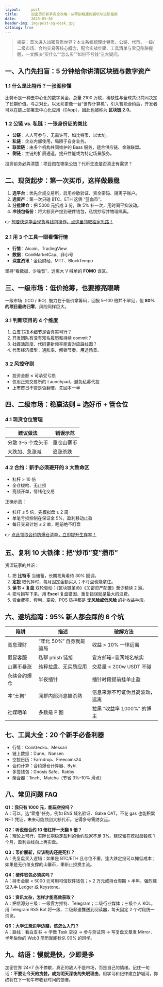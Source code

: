 ```yaml
---
layout:     post
title:      加密货币新手完全攻略：从零到精通的避坑与进阶指南
date:       2025-09-05
header-img: img/post-bg-desk.jpg
catalog: true
---
```


> 摘要：首次进入加密货币世界？本文系统梳理比特币、公链、代币、一级/二级市场、合约交易等核心概念，配合实战步骤、工具清单与常见陷阱提醒，一文解决“买什么”“怎么买”“如何不亏钱”三大疑问。

## 一、入门先扫盲：5 分钟给你讲清区块链与数字资产

### 1.1 什么是比特币？一张图秒懂
比特币是一种去中心化的数字黄金，总量 2100 万枚，稀缺性与全球共识共同决定了长期价值。与之对比，以太坊更像一台“世界计算机”，引入智能合约后，开发者可以在链上部署去中心化应用（DApp），因此也被称为 **区块链 2.0**。

### 1.2 公链 vs. 私链：一张身份证的类比
- **公链**：人人可参与，无需许可，如比特币、以太坊。  
- **私链**：企业内部使用，局限于自身业务。  
- **联盟链**：由多个机构共同维护的 Baas 服务，适合供应链、金融联盟。  
- **侧链**：主链的扩展通道，提升性能或为特定场景服务。

投资前务必弄清楚：项目跑在哪条公链？代币生态是否真正有需求？

## 二、现货起步：第一次买币，这样做最稳

1. **选平台**：优先合规交易所，启用谷歌验证、资金密码、隔离子账户。  
2. **选资产**：第一次只碰 BTC、ETH 这俩 “蓝血币”。  
3. **分批建仓**：把 5000 元拆成 3 份，跌 5% 补一次，用时间平抑波动。  
4. **冷钱包备份**：将大额资产提到硬件钱包，私钥抄写并物理隔离。  

👉 [想要快速学会现货与钱包操作，点这里领取独家思路！](https://okxdog.com/)

### 2.1 用 3 个工具一眼看懂行情
- **行情**：Aicoin、TradingView  
- **数据**：CoinMarketCap、非小号  
- **深度资讯**：金色财经、MTT、BlockTempo  

坚持“看数据、少噪音”，远离大 V 喊单的 **FOMO** 误区。

## 三、一级市场：低价抢筹，也要擦亮眼睛

一级市场（ICO / IEO）魅力在于低价拿筹码，回报 5–100 倍并不罕见，但 **80% 的项目最终归零**，风险同样巨大。

### 3.1 判断项目的 4 个维度
1. 白皮书技术细节是否真实可行？  
2. 开发团队有没有知名履历和持续 commit？  
3. 社媒活跃度、代码更新频率能否对应路线图？  
4. 代币经济模型：通胀率、解锁节奏、用途场景。

### 3.2 风控守则
- 投资金额 ≤ 可承受亏损  
- 仅用正规交易所的 Launchpad，避免私募代投  
- 上市首日不管是否翻倍，先回本一半

## 四、二级市场：稳赢法则 = 选好币 + 管仓位

### 4.1 现货仓位管理
| 建议做法 | 错误示范 |
| --- | --- |
| 分散 3–5 个龙头币 | 重仓山寨币 |
| 大跌加、急涨减 | 追涨杀跌 |

### 4.2 合约：新手必须避开的 3 大致命区
- 杠杆 > 10 倍  
- 全仓梭哈、无止损  
- 高频开单，情绪化交易

正确示范：  
- 杠杆 ≤ 5 倍，先模拟盘 ≥ 2 周  
- 单笔亏损控制在保证金 5%，盈利移动止盈  
- 每日交易计划 ≤ 2 单，睡前绝不盯盘

👉 [点此领取合约防爆仓清单，立即提升生存率！](https://okxdog.com/)

## 五、复利 10 大铁律：把“炒币”变“攒币”

资深玩家的共识：  
1. 把 **比特币** 当储蓄，长期视角看待 30% 回调。  
2. **定投** 取代择时，每月固定金额买入；不盯盘也能拿住。  
3. **读书 + 复盘** 双轮驱动：《区块链革命》《加密资产配置》至少精读 2 遍。  
4. 把亏损写下来，用 **Excel** 复盘错因，重复错误就是最大的浪费。  
5. 资金费率、套利、空投、POS 质押都是 **无风险或低风险** 的补收益手段。

## 六、避坑指南：95% 新人都会踩的 6 个坑

| 陷阱 | 描述 | 破解方法 |
| --- | --- | --- |
| 高息理财 | “年化 50%” 自身就是骗局 | 收益 > 10% 一律远离 |
| 假冒客服 | 私聊 phish 链接 | 官方邮箱+官网域名核实 |
| 山寨币暴涨 | 纯粹拉盘、无实质应用 | 交易量 < 200w USDT 不碰 |
| 永续合约爆仓 | 半夜插针 | 插针时段提前挂单止盈 |
| 冲“土狗” | 闻群内部消息被杀熟 | 信息来源不可证伪且高波动，远离 |
| 社媒晒单 | 多数是 P 图 | 拉黑 “收益率 1000%” 的博主 |

## 七、工具大全：20 个新手必备利器

- 行情：CoinGecko、Messari  
- 链上数据：Dune、Nansen  
- 空投日历：Earndrop、Freecoins24  
- 合约计算：合约爆仓计算器、Bybt  
- 多签钱包：Gnosis Safe、Rabby  
- 聚合器：1inch、Matcha（节省 3%–10% 滑点）

## 八、常见问题 FAQ

**Q1：我只有 1000 元，能玩空投吗？**  
A：可以。选“零撸”任务，例如 ENS 域名验证、Galxe OAT，不花 gas 也能积累 NFT 凭证，未来可能领到大额代币。记得多号需防女巫。

**Q2：听说做合约 10 倍杠杆一天翻 5 倍？**  
A：理论上可行，实际长期稳定盈利的合约玩家不足 3%。建议留在模拟盘锻炼 1 个月，盈利曲线向上再实盘。

**Q3：币价腰斩，应该割肉还是死扛？**  
A：先复盘买入逻辑：如果是 BTC/ETH 且仓位不重，逢大跌定投可以摊低成本；如果是无价值支撑的山寨币，果断止损换主流。

**Q4：硬件钱包必须买吗？**  
A：持币金额 < 5000 元可用可信软件钱包；> 2 万元或持仓周期 > 半年，强烈建议入手 Ledger 或 Keystone。

**Q5：资讯太杂，怎样才能高效获取？**  
A：把信源分三级：一级官方推特、Telegram；二级行业媒体；三级个人 KOL。用 Telegram RSS Bot 将一级、二级频道推送到阅读器，每天固定 2 个时段统一浏览。

**Q6：大学生想边学边赚，该怎么入门？**  
A：路线：看白皮书 → 学做 Task 空投 → 参与测试网 → 写复盘文章发 Mirror，半年后你的 Web3 简历就能秒杀 90% 的同学。

## 九、结语：慢就是快，少即是多

加密世界 24×7 永不停歇，真正的敌人不是市场，而是自己的情绪。记住一句话：**不要让今天的贪婪，成为明天深夜的失眠理由**。用学习和纪律建立护城河，你终将在下一轮牛市收获时间的馈赠。